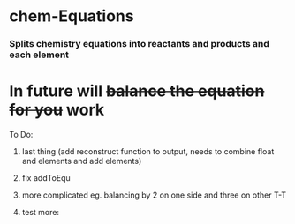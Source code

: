# chem-Equations

### Splits chemistry equations into reactants and products and each element
# In future will ~~balance the equation for you~~   work

To Do:
1. last thing (add reconstruct function to  output, needs to combine float and elements and add elements)

2. fix addToEqu
   
3. more complicated eg. balancing by 2 on one side and three on other T-T

4. test more: 
